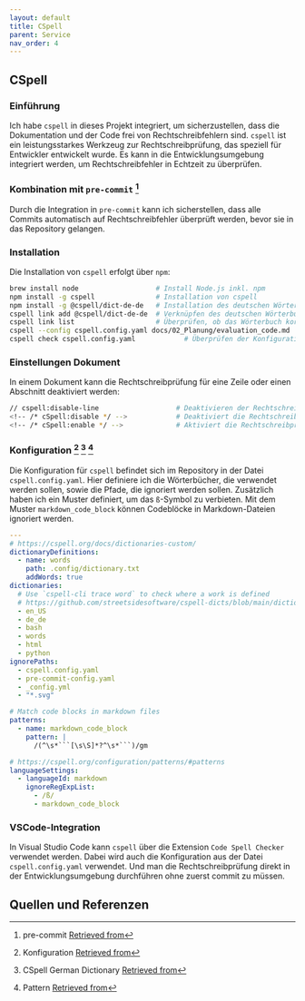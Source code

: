 ```yaml
---
layout: default
title: CSpell
parent: Service
nav_order: 4
---
```


## CSpell

### Einführung

Ich habe `cspell` in dieses Projekt integriert, um sicherzustellen, dass die Dokumentation und der Code frei von Rechtschreibfehlern sind. `cspell` ist ein leistungsstarkes Werkzeug zur Rechtschreibprüfung, das speziell für Entwickler entwickelt wurde. Es kann in die Entwicklungsumgebung integriert werden, um Rechtschreibfehler in Echtzeit zu überprüfen.

### Kombination mit `pre-commit` [^1]

Durch die Integration in `pre-commit` kann ich sicherstellen, dass alle Commits automatisch auf Rechtschreibfehler überprüft werden, bevor sie in das Repository gelangen.

### Installation

Die Installation von `cspell` erfolgt über `npm`:

```bash
brew install node                   # Install Node.js inkl. npm
npm install -g cspell               # Installation von cspell
npm install -g @cspell/dict-de-de   # Installation des deutschen Wörterbuchs
cspell link add @cspell/dict-de-de  # Verknüpfen des deutschen Wörterbuchs
cspell link list                    # Überprüfen, ob das Wörterbuch korrekt verknüpft ist
cspell --config cspell.config.yaml docs/02_Planung/evaluation_code.md  # Überprüfen einer Datei mit Config File
cspell check cspell.config.yaml            # Überprüfen der Konfiguration dictionaries: de_de genau gleich wie id in cspell link list
```

### Einstellungen Dokument

In einem Dokument kann die Rechtschreibprüfung für eine Zeile oder einen Abschnitt deaktiviert werden:

```bash
// cspell:disable-line                   # Deaktivieren der Rechtschreibprüfung in einer Linie
<!-- /* cSpell:disable */ -->            # Deaktiviert die Rechtschreibprüfung
<!-- /* cSpell:enable */ -->             # Aktiviert die Rechtschreibprüfung
```
<!-- /* cSpell:disable */ -->

### Konfiguration [^2] [^3] [^4]

Die Konfiguration für `cspell` befindet sich im Repository in der Datei `cspell.config.yaml`.
Hier definiere ich die Wörterbücher, die verwendet werden sollen, sowie die Pfade, die ignoriert werden sollen.
Zusätzlich haben ich ein Muster definiert, um das `ß`-Symbol zu verbieten.
Mit dem Muster `markdown_code_block` können Codeblöcke in Markdown-Dateien ignoriert werden.

```yaml
---
# https://cspell.org/docs/dictionaries-custom/
dictionaryDefinitions:
  - name: words
    path: .config/dictionary.txt
    addWords: true
dictionaries:
  # Use `cspell-cli trace word` to check where a work is defined
  # https://github.com/streetsidesoftware/cspell-dicts/blob/main/dictionaries/de_DE/README.md
  - en_US
  - de_de
  - bash
  - words
  - html
  - python
ignorePaths:
  - cspell.config.yaml
  - pre-commit-config.yaml
  - _config.yml
  - "*.svg"

# Match code blocks in markdown files
patterns:
  - name: markdown_code_block
    pattern: |
      /(^\s*```[\s\S]*?^\s*```)/gm

# https://cspell.org/configuration/patterns/#patterns
languageSettings:
  - languageId: markdown
    ignoreRegExpList:
      - /ß/
      - markdown_code_block

```

### VSCode-Integration

In Visual Studio Code kann `cspell` über die Extension `Code Spell Checker` verwendet werden.
Dabei wird auch die Konfiguration aus der Datei `cspell.config.yaml` verwendet.
Und man die Rechtschreibprüfung direkt in der Entwicklungsumgebung durchführen ohne zuerst commit zu müssen.

## Quellen und Referenzen

[^1]:pre-commit [Retrieved from](https://pre-commit.com/)
[^2]:Konfiguration [Retrieved from](https://cspell.org/configuration/)
[^3]:CSpell German Dictionary [Retrieved from](https://github.com/streetsidesoftware/cspell-dicts/blob/main/dictionaries/de_DE/README.md)
[^4]:Pattern [Retrieved from](https://cspell.org/configuration/patterns/#patterns)
